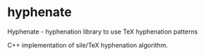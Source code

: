 # hyphenate

Hyphenate - hyphenation library to use TeX hyphenation patterns

C++ implementation of sile/TeX hyphenation algorithm.

